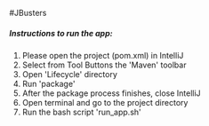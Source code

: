 #JBusters
##### Instructions to run the app:
1. Please open the project (pom.xml) in IntelliJ
2. Select from Tool Buttons the 'Maven' toolbar
3. Open 'Lifecycle' directory
4. Run 'package'
5. After the package process finishes, close IntelliJ
6. Open terminal and go to the project directory
7. Run the bash script 'run_app.sh'
